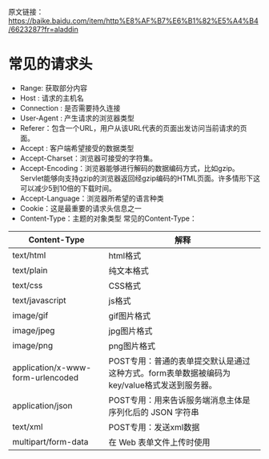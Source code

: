 原文链接：<https://baike.baidu.com/item/http%E8%AF%B7%E6%B1%82%E5%A4%B4/6623287?fr=aladdin>
# 常见的请求头
* Range: 获取部分内容
* Host : 请求的主机名
* Connection : 是否需要持久连接
* User-Agent : 产生请求的浏览器类型
* Referer：包含一个URL，用户从该URL代表的页面出发访问当前请求的页面。
* Accept : 客户端希望接受的数据类型
* Accept-Charset：浏览器可接受的字符集。
* Accept-Encoding：浏览器能够进行解码的数据编码方式，比如gzip。Servlet能够向支持gzip的浏览器返回经gzip编码的HTML页面。许多情形下这可以减少5到10倍的下载时间。
* Accept-Language：浏览器所希望的语言种类
* Cookie：这是最重要的请求头信息之一
* Content-Type：主题的对象类型
常见的Content-Type：

| Content-Type | 解释 |
|  ----  | ----  |
| text/html | html格式 |
|text/plain|纯文本格式|
|text/css|CSS格式|
|text/javascript|js格式|
|image/gif|gif图片格式|
|image/jpeg|jpg图片格式|
|image/png|png图片格式|
|application/x-www-form-urlencoded|POST专用：普通的表单提交默认是通过这种方式。form表单数据被编码为key/value格式发送到服务器。|
|application/json|POST专用：用来告诉服务端消息主体是序列化后的 JSON 字符串|
|text/xml|POST专用：发送xml数据|
|multipart/form-data|在 Web 表单文件上传时使用|
